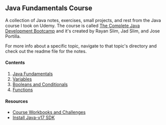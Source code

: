## Java Fundamentals Course

A collection of Java notes, exercises, small projects, and rest from the Java course I took on Udemy. The course is called [The Complete Java Development Bootcamp](https://www.udemy.com/course/the-complete-java-development-bootcamp/) and it's created by Rayan Slim, Jad Slim, and Jose Portilla.

For more info about a specific topic, navigate to that topic's directory and check out the readme file for the notes.

#### Contents

1. [Java Fundamentals](/01-java-fundamentals/)
2. [Variables](/02-variables/)
3. [Booleans and Conditionals](/03-booleans-and-conditionals/)
4. [Functions](/04-functions/)

#### Resources

- [Course Workbooks and Challenges](https://www.learnthepart.com/course/2dfda34d-6bbc-4bd5-8f45-d5999de2f514/a0d30d63-16f5-4702-992a-77b560cbeddd)
- [Install Java-v17 SDK](https://aws.amazon.com/corretto/?filtered-posts.sort-by=item.additionalFields.createdDate&filtered-posts.sort-order=desc)
